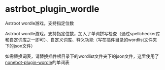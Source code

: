 # astrbot_plugin_wordle

Astrbot wordle游戏，支持指定位数

Astrbot wordle游戏，支持指定位数，加入了单词拼写检查（通过spellchecker库和自定词库之一即可）、自定义词库、释义功能（写在插件目录的wordlist文件夹下的json文件）

如需替换词表，请替换插件根目录下的wordlist文件夹下的json文件，这里使用了[nonebot-plugin-wordle](https://github.com/noneplugin/nonebot-plugin-wordle)的单词表
